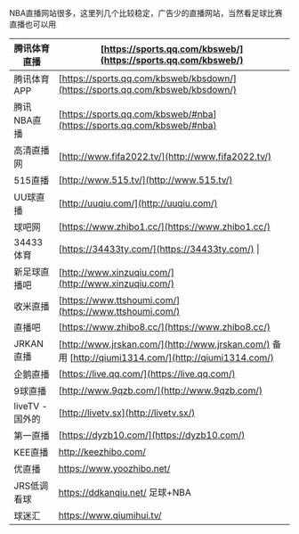 NBA直播网站很多，这里列几个比较稳定，广告少的直播网站，当然看足球比赛直播也可以用

|腾讯体育直播|[https://sports.qq.com/kbsweb/](https://sports.qq.com/kbsweb/)|
|-|-|
|腾讯体育APP|[https://sports.qq.com/kbsweb/kbsdown/](https://sports.qq.com/kbsweb/kbsdown/)|
|腾讯NBA直播|[https://sports.qq.com/kbsweb/#nba](https://sports.qq.com/kbsweb/#nba)|
|高清直播网|[http://www.fifa2022.tv/](http://www.fifa2022.tv/)|
|515直播|[http://www.515.tv/](http://www.515.tv/)|
|UU球直播|[http://uuqiu.com/](http://uuqiu.com/)|
|球吧网|[https://www.zhibo1.cc/](https://www.zhibo1.cc/)|
|34433体育|[https://34433ty.com/](https://34433ty.com/) \||
|新足球直播吧|[http://www.xinzuqiu.com/](http://www.xinzuqiu.com/)|
|收米直播|[https://www.ttshoumi.com/](https://www.ttshoumi.com/)|
|直播吧|[https://www.zhibo8.cc/](https://www.zhibo8.cc/)|
|JRKAN直播|[http://www.jrskan.com/](http://www.jrskan.com/) 备用 [http://qiumi1314.com/](http://qiumi1314.com/)|
|企鹅直播|[https://live.qq.com/](https://live.qq.com/)|
|9球直播|[http://www.9qzb.com/](http://www.9qzb.com/)|
|liveTV - 国外的|[http://livetv.sx](http://livetv.sx/)|
|第一直播|[https://dyzb10.com/](https://dyzb10.com/)|
|KEE直播|http://keezhibo.com/|
|优直播|https://www.yoozhibo.net/|
|JRS低调看球|https://ddkanqiu.net/ 足球+NBA|
|球迷汇|https://www.qiumihui.tv/|
